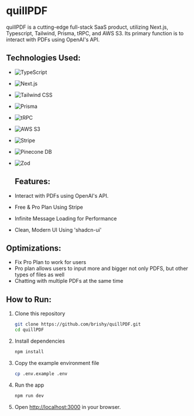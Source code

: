 # quillPDF

quillPDF is a cutting-edge full-stack SaaS product, utilizing Next.js, Typescript, Tailwind, Prisma, tRPC, and AWS S3. Its primary function is to interact with PDFs using OpenAI's API.

## Technologies Used:
- ![TypeScript](https://img.shields.io/badge/TypeScript-3178C6?style=for-the-badge&logo=typescript&logoColor=white)
- ![Next.js](https://img.shields.io/badge/Next.js-000000?style=for-the-badge&logo=next.js&logoColor=white)
- ![Tailwind CSS](https://img.shields.io/badge/Tailwind_CSS-38B2AC?style=for-the-badge&logo=tailwind-css&logoColor=white)
- ![Prisma](https://img.shields.io/badge/Prisma-2D3748?style=for-the-badge&logo=prisma&logoColor=white)
- ![tRPC](https://img.shields.io/badge/tRPC-6C63FF?style=for-the-badge&logoColor=white)
- ![AWS S3](https://img.shields.io/badge/AWS_S3-569A31?style=for-the-badge&logo=amazon-aws&logoColor=white)
- ![Stripe](https://img.shields.io/badge/Stripe-008CDD?style=for-the-badge&logo=stripe&logoColor=white)
- ![Pinecone DB](https://img.shields.io/badge/Pinecone_DB-4F0599?style=for-the-badge&logoColor=white)
- ![Zod](https://img.shields.io/badge/Zod-FF6600?style=for-the-badge&logoColor=white)


  ## Features:
- Interact with PDFs using OpenAI's API.
- Free & Pro Plan Using Stripe
- Infinite Message Loading for Performance
- Clean, Modern UI Using 'shadcn-ui'

## Optimizations:
- Fix Pro Plan to work for users
- Pro plan allows users to input more and bigger not only PDFS, but other types of files as well
- Chatting with multiple PDFs at the same time


## How to Run:
1. Clone this repository
    ```bash
    git clone https://github.com/brishy/quillPDF.git
    cd quillPDF
    ```

2. Install dependencies
    ```bash
    npm install
    ```

3. Copy the example environment file
    ```bash
    cp .env.example .env
    ```

4. Run the app
    ```bash
    npm run dev
    ```

5. Open [http://localhost:3000](http://localhost:3000) in your browser.
